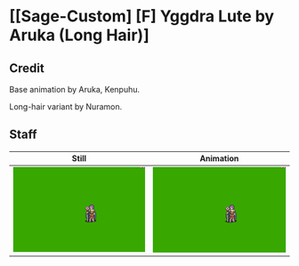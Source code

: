 # [\[Sage-Custom\] \[F\] Yggdra Lute by Aruka \(Long Hair\)]

## Credit

Base animation by Aruka, Kenpuhu.

Long-hair variant by Nuramon.
	
## Staff

| Still | Animation |
| :---: | :-------: |
| ![Staff still](./Staff_000.png) | ![Staff animation](./Staff.gif) |
